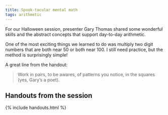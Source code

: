 ```yaml
---
title: Spook-tacular mental math
tags: arithmetic
---
```


For our Halloween session, presenter Gary Thomas shared some wonderful skills and the abstract concepts that support day-to-day arithmetic.

One of the most exciting things we learned to do was multiply two digit numbers that are both near 50 or both near 100. I still need practice, but the method is surprisingly simple!

A great line from the handout:

<blockquote>
  Work in pairs, to be awares, of patterns you notice, in the squares (yes, Gary’s a poet).
</blockquote>

## Handouts from the session

{% include handouts.html %}
